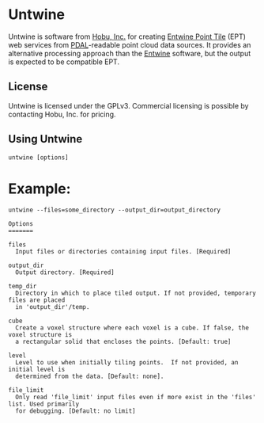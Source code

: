 # Untwine

Untwine is software from [Hobu, Inc.](https://hobu.co) for creating [Entwine Point Tile](https://entwine.io/entwine-point-tile.html)  (EPT)
web services from [PDAL](https://pdal.io)-readable point cloud data sources. It
provides an alternative processing approach than the [Entwine](https://entwine.io)
software, but the output is expected to be compatible EPT.


## License

Untwine is licensed under the GPLv3. Commercial licensing is possible by contacting Hobu, Inc. for pricing.

## Using Untwine

```
untwine [options]
```

Example:
=======

```
untwine --files=some_directory --output_dir=output_directory

Options
=======

files
  Input files or directories containing input files. [Required]

output_dir
  Output directory. [Required]

temp_dir
  Directory in which to place tiled output. If not provided, temporary files are placed
  in 'output_dir'/temp.

cube
  Create a voxel structure where each voxel is a cube. If false, the voxel structure is
  a rectangular solid that encloses the points. [Default: true]

level
  Level to use when initially tiling points.  If not provided, an initial level is
  determined from the data. [Default: none].

file_limit
  Only read 'file_limit' input files even if more exist in the 'files' list. Used primarily
  for debugging. [Default: no limit]
